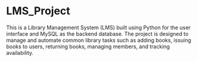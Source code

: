 # LMS_Project
This is a Library Management System (LMS) built using Python for the user interface and MySQL as the backend database. The project is designed to manage and automate common library tasks such as adding books, issuing books to users, returning books, managing members, and tracking availability.
